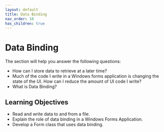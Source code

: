 ```yaml
---
layout: default
title: Data Binding
nav_order: 10
has_children: true
---
```


# Data Binding

The section will help you answer the following questions:

- How can I store data to retrieve at a later time?
- Much of the code I write in a Windows forms application is changing the state of the UI. How can I reduce the amount of UI code I write?
- What is Data Binding?

## Learning Objectives

- Read and write data to and from a file.
- Explain the role of data binding in a Windows Forms Application.
- Develop a Form class that uses data binding.